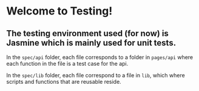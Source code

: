 # Welcome to Testing!

## The testing environment used (for now) is Jasmine which is mainly used for unit tests.

In the `spec/api` folder, each file corresponds to a folder in `pages/api` where each function in the file is a test case for the api.

In the `spec/lib` folder, each file correspond to a file in `lib`, which where scripts and functions that are reusable reside.

